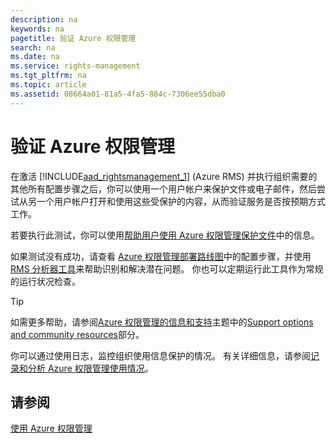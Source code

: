 ```yaml
---
description: na
keywords: na
pagetitle: 验证 Azure 权限管理
search: na
ms.date: na
ms.service: rights-management
ms.tgt_pltfrm: na
ms.topic: article
ms.assetid: 08664a01-81a5-4fa5-884c-7306ee55dba0
---
```

# 验证 Azure 权限管理
在激活 [!INCLUDE[aad_rightsmanagement_1](../Token/aad_rightsmanagement_1_md.md)] (Azure RMS) 并执行组织需要的其他所有配置步骤之后，你可以使用一个用户帐户来保护文件或电子邮件，然后尝试从另一个用户帐户打开和使用这些受保护的内容，从而验证服务是否按预期方式工作。

若要执行此测试，你可以使用[帮助用户使用 Azure 权限管理保护文件](../Topic/Helping_Users_to_Protect_Files_by_Using_Azure_Rights_Management.md)中的信息。

如果测试没有成功，请查看 [Azure 权限管理部署路线图](../Topic/Azure_Rights_Management_Deployment_Roadmap.md)中的配置步骤，并使用 [RMS 分析器工具](http://www.microsoft.com/en-us/download/details.aspx?id=46437)来帮助识别和解决潜在问题。 你也可以定期运行此工具作为常规的运行状况检查。

> [!TIP]
> 如需更多帮助，请参阅[Azure 权限管理的信息和支持](../Topic/Information_and_Support_for_Azure_Rights_Management.md)主题中的[Support options and community resources](../Topic/Information_and_Support_for_Azure_Rights_Management.md#BKMK_SupportOptions)部分。

你可以通过使用日志，监控组织使用信息保护的情况。 有关详细信息，请参阅[记录和分析 Azure 权限管理使用情况](../Topic/Logging_and_Analyzing_Azure_Rights_Management_Usage.md)。

## 请参阅
[使用 Azure 权限管理](../Topic/Using_Azure_Rights_Management.md)

